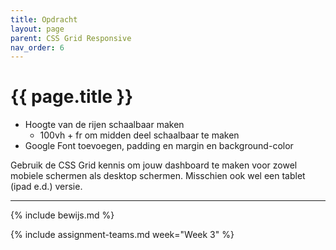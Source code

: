 ```yaml
---
title: Opdracht
layout: page
parent: CSS Grid Responsive
nav_order: 6
---
```


# {{ page.title }}

- Hoogte van de rijen schaalbaar maken
    - 100vh + fr om midden deel schaalbaar te maken
- Google Font toevoegen, padding en margin en background-color



Gebruik de CSS Grid kennis om jouw dashboard te maken voor zowel mobiele schermen als desktop schermen.
Misschien ook wel een tablet (ipad e.d.) versie.

---

{% include bewijs.md %}

{% include assignment-teams.md week="Week 3" %}
